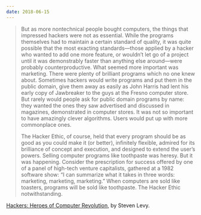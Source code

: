 ```yaml
---
date: 2018-06-15
---
```


> But as more nontechnical people bought computers, the things that impressed hackers were not as essential. While the programs themselves had to maintain a certain standard of quality, it was quite possible that the most exacting standards—those applied by a hacker who wanted to add one more feature, or wouldn’t let go of a project until it was demonstrably faster than anything else around—were probably counterproductive. What seemed more important was marketing. There were plenty of brilliant programs which no one knew about. Sometimes hackers would write programs and put them in the public domain, give them away as easily as John Harris had lent his early copy of Jawbreaker to the guys at the Fresno computer store. But rarely would people ask for public domain programs by name: they wanted the ones they saw advertised and discussed in magazines, demonstrated in computer stores. It was not so important to have amazingly clever algorithms. Users would put up with more commonplace ones.
>
> The Hacker Ethic, of course, held that every program should be as good as you could make it (or better), infinitely flexible, admired for its brilliance of concept and execution, and designed to extend the user’s powers. Selling computer programs like toothpaste was heresy. But it was happening. Consider the prescription for success offered by one of a panel of high-tech venture capitalists, gathered at a 1982 software show: “I can summarize what it takes in three words: marketing, marketing, marketing.” When computers are sold like toasters, programs will be sold like toothpaste. The Hacker Ethic notwithstanding.

[Hackers: Heroes of Computer Revolution](http://www.stevenlevy.com/index.php/books/hackers), by Steven Levy.
